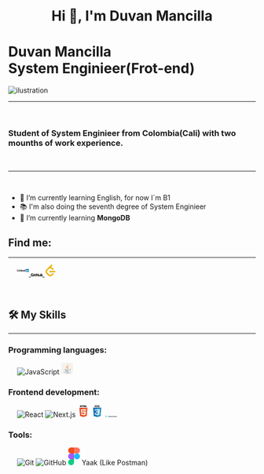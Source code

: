 <h1 align="center">Hi 👋, I'm Duvan Mancilla</h1>

<h1>Duvan Mancilla <br/> System Enginieer(Frot-end)</h1>

<img src="https://ouch-cdn2.icons8.com/OYSLF4N50PfUffGwiMaXU5km008lZhqHCJ2WJ_UAjY4/rs:fit:368:445/czM6Ly9pY29uczgu/b3VjaC1wcm9kLmFz/c2V0cy9zdmcvNjYv/Y2NlOWI4MjgtNWNl/YS00NzU3LThhMGMt/OTk4YTM3OGZjZDBk/LnN2Zw.png" align="center" alt="ilustration">

-------------------
&emsp;
<h3 align="left">Student of System Enginieer from Colombia(Cali) with two mounths of work experience.</h3>
&emsp;

-------------------
&emsp;

- 🔭 I’m currently learning English, for now I´m B1   
- 📚 I'm also doing the seventh degree of System Enginieer
- 🌱 I’m currently learning **MongoDB**
&emsp;

## Find me:
-------------------

&emsp;
<a href="https://www.linkedin.com/in/duvan-mancilla/">
    <svg xmlns="http://www.w3.org/2000/svg" width="24" height="24" viewBox="0 0 128 128"><path fill="#1d1d1b" d="M.85 52.73h4.94v17.98h9.14v4.56H.85zM17.11 60h4.74v15.26h-4.74zm2.37-7.59a2.75 2.75 0 1 1-2.75 2.75a2.75 2.75 0 0 1 2.75-2.75m22.21.32h4.74V66.2l5.38-6.22h5.81l-6.22 7.07l6.09 8.22h-5.96l-5.04-7.55h-.06v7.55h-4.74zM24.48 60H29v2.09h.06a5 5 0 0 1 4.49-2.47c4.81 0 5.69 3.16 5.69 7.27v8.38h-4.7v-7.43c0-1.77 0-4-2.47-4s-2.85 1.93-2.85 3.92v7.55h-4.74z"/><path fill="#1d1d1b" d="M67.61 65.85a2.84 2.84 0 0 0-2.91-2.91a3.16 3.16 0 0 0-3.35 2.91zm4 6.77a8.35 8.35 0 0 1-6.48 3c-4.74 0-8.54-3.16-8.54-8.07s3.8-8.06 8.54-8.06c4.43 0 7.21 3.16 7.21 8.06v1.49h-11a3.54 3.54 0 0 0 3.57 3a4 4 0 0 0 3.38-1.87zm10.62-8.94A3.89 3.89 0 1 0 86 67.57a3.6 3.6 0 0 0-3.8-3.89m8.2 11.58H86v-2a6 6 0 0 1-4.71 2.4c-4.56 0-7.56-3.29-7.56-7.94c0-4.27 2.66-8.19 7-8.19a5.73 5.73 0 0 1 4.87 2h.06v-8.8h4.74z"/><path fill="#0076b2" d="M124.78 48H97.51a2.34 2.34 0 0 0-2.36 2.31v27.38A2.34 2.34 0 0 0 97.51 80h27.27a2.34 2.34 0 0 0 2.37-2.31V50.31a2.34 2.34 0 0 0-2.37-2.31"/><path fill="#fff" d="M99.89 60h4.75v15.27h-4.75zm2.37-7.59a2.75 2.75 0 1 1-2.75 2.75a2.75 2.75 0 0 1 2.75-2.75m5.35 7.59h4.55v2.09h.06a5 5 0 0 1 4.49-2.47c4.81 0 5.69 3.16 5.69 7.27v8.38h-4.74v-7.43c0-1.77 0-4-2.47-4s-2.85 1.93-2.85 3.92v7.55h-4.74z"/></svg>
</a>
<a href="https://github.com/DuvanLT">
    <svg xmlns="http://www.w3.org/2000/svg" width="24" height="6.515625" viewBox="0 0 512 139"><path fill="#11110F" d="M98.696 59.312h-43.06a2.015 2.015 0 0 0-2.013 2.014v21.053c0 1.111.902 2.015 2.012 2.015h16.799v26.157s-3.772 1.286-14.2 1.286c-12.303 0-29.49-4.496-29.49-42.288c0-37.8 17.897-42.773 34.698-42.773c14.543 0 20.809 2.56 24.795 3.794c1.253.384 2.412-.863 2.412-1.975l4.803-20.342c0-.52-.176-1.146-.769-1.571C93.064 5.527 83.187 0 58.233 0C29.488 0 0 12.23 0 71.023c0 58.795 33.76 67.556 62.21 67.556c23.555 0 37.844-10.066 37.844-10.066c.59-.325.653-1.148.653-1.526V61.326c0-1.11-.9-2.014-2.01-2.014m221.8-51.953c0-1.12-.888-2.024-1.999-2.024h-24.246a2.016 2.016 0 0 0-2.008 2.024l.006 46.856h-37.792V7.36c0-1.12-.892-2.024-2.001-2.024H228.21a2.014 2.014 0 0 0-2.003 2.024v126.872c0 1.12.9 2.03 2.003 2.03h24.245c1.109 0 2-.91 2-2.03V79.964h37.793l-.066 54.267c0 1.12.9 2.03 2.008 2.03h24.304c1.11 0 1.998-.91 2-2.03zM144.37 24.322c0-8.73-7-15.786-15.635-15.786c-8.627 0-15.632 7.055-15.632 15.786c0 8.72 7.005 15.795 15.632 15.795c8.635 0 15.635-7.075 15.635-15.795m-1.924 83.212V48.97a2.015 2.015 0 0 0-2.006-2.021h-24.169c-1.109 0-2.1 1.144-2.1 2.256v83.905c0 2.466 1.536 3.199 3.525 3.199h21.775c2.39 0 2.975-1.173 2.975-3.239zM413.162 46.95h-24.06c-1.104 0-2.002.909-2.002 2.028v62.21s-6.112 4.472-14.788 4.472s-10.977-3.937-10.977-12.431v-54.25c0-1.12-.897-2.03-2.001-2.03h-24.419c-1.102 0-2.005.91-2.005 2.03v58.358c0 25.23 14.063 31.403 33.408 31.403c15.87 0 28.665-8.767 28.665-8.767s.61 4.62.885 5.168c.276.547.994 1.098 1.77 1.098l15.535-.068c1.102 0 2.005-.911 2.005-2.025l-.008-85.168a2.02 2.02 0 0 0-2.008-2.028m55.435 68.758c-8.345-.254-14.006-4.041-14.006-4.041V71.488s5.585-3.423 12.436-4.035c8.664-.776 17.013 1.841 17.013 22.51c0 21.795-3.768 26.096-15.443 25.744m9.49-71.483c-13.665 0-22.96 6.097-22.96 6.097V7.359a2.01 2.01 0 0 0-2-2.024h-24.315a2.013 2.013 0 0 0-2.004 2.024v126.872c0 1.12.898 2.03 2.007 2.03h16.87c.76 0 1.335-.39 1.76-1.077c.419-.682 1.024-5.85 1.024-5.85s9.942 9.422 28.763 9.422c22.096 0 34.768-11.208 34.768-50.315s-20.238-44.217-33.913-44.217M212.229 46.73h-18.187l-.028-24.027c0-.909-.468-1.364-1.52-1.364H167.71c-.964 0-1.481.424-1.481 1.35v24.83s-12.42 2.998-13.26 3.24a2.01 2.01 0 0 0-1.452 1.934v15.603c0 1.122.896 2.027 2.005 2.027h12.707v37.536c0 27.88 19.556 30.619 32.753 30.619c6.03 0 13.243-1.937 14.434-2.376c.72-.265 1.138-1.01 1.138-1.82l.02-17.164c0-1.119-.945-2.025-2.01-2.025c-1.06 0-3.77.431-6.562.431c-8.933 0-11.96-4.154-11.96-9.53l-.001-35.67h18.188a2.014 2.014 0 0 0 2.006-2.028V48.753c0-1.12-.897-2.022-2.006-2.022"/></svg>
</a>
<a href="https://leetcode.com/u/DuvanLT/">
   <svg xmlns="http://www.w3.org/2000/svg" width="24" height="24" viewBox="0 0 32 32"><path fill="#eab308" d="m21.469 23.907l-3.595 3.473c-.624.625-1.484.885-2.432.885s-1.807-.26-2.432-.885l-5.776-5.812c-.62-.625-.937-1.537-.937-2.485c0-.952.317-1.812.937-2.432l5.76-5.844c.62-.619 1.5-.859 2.448-.859s1.808.26 2.432.885l3.595 3.473c.687.688 1.823.663 2.536-.052c.708-.713.735-1.848.047-2.536l-3.473-3.511a6.8 6.8 0 0 0-3.261-1.787l3.287-3.333c.688-.687.667-1.823-.047-2.536s-1.849-.735-2.536-.052L4.553 13.968c-1.307 1.312-1.989 3.113-1.989 5.113c0 1.996.683 3.86 1.989 5.168l5.797 5.812c1.307 1.307 3.115 1.937 5.115 1.937c1.995 0 3.801-.683 5.109-1.989l3.479-3.521c.688-.683.661-1.817-.052-2.531s-1.849-.74-2.531-.052zm6.28-6.558H14.218c-.932 0-1.692.801-1.692 1.791c0 .991.76 1.797 1.692 1.797h13.531c.933 0 1.693-.807 1.693-1.797s-.76-1.791-1.693-1.791"/></svg>
</a>

&emsp;

## 🛠️ My Skills
-------------------
### Programming languages:
&emsp;
![JavaScript](https://img.shields.io/badge/-JavaScript-000?&logo=JavaScript)
<svg xmlns="http://www.w3.org/2000/svg" width="24" height="24" viewBox="0 0 256 256"><g fill="none"><rect width="256" height="256" fill="#F4F2ED" rx="60"/><path fill="#4E7896" d="M101.634 182.619s-7.68 4.674 5.345 6.011c15.728 2.004 24.044 1.669 41.407-1.668c0 0 4.674 3.009 11.02 5.344c-39.075 16.696-88.497-1.002-57.772-9.687m-5.009-21.705s-8.35 6.346 4.674 7.679c17.028 1.669 30.391 2.004 53.433-2.667c0 0 3.009 3.341 8.015 5.01c-47.083 14.025-99.85 1.333-66.122-10.019zm92.17 38.07s5.676 4.674-6.346 8.35c-22.376 6.678-93.839 8.685-113.876 0c-7.009-3.009 6.347-7.352 10.686-8.015c4.342-1.002 6.678-1.002 6.678-1.002c-7.68-5.344-51.095 11.02-22.041 15.729c79.813 13.027 145.603-5.676 124.896-15.028zm-83.488-60.781s-36.402 8.685-13.028 11.687c10.019 1.333 29.721 1.002 48.089-.335c15.028-1.334 30.09-4.007 30.09-4.007s-5.345 2.338-9.017 4.674c-37.099 9.693-108.23 5.351-87.858-4.668c17.37-8.35 31.724-7.351 31.724-7.351m65.116 36.401c37.407-19.37 20.037-38.07 8.015-35.731c-3.009.667-4.342 1.334-4.342 1.334s1.001-2.004 3.34-2.667c23.709-8.35 42.413 25.046-7.679 38.07c0 0 .335-.335.666-1.002zm-61.444 52.76c36.067 2.339 91.168-1.334 92.505-18.369c0 0-2.667 6.678-29.72 11.688c-30.722 5.676-68.796 5.009-91.168 1.333c0 0 4.674 4.007 28.386 5.344z"/><path fill="#F58219" d="M147.685 28s20.704 21.039-19.702 52.76c-32.394 25.712-7.351 40.408 0 57.101c-19.035-17.028-32.722-32.059-23.377-46.085C118.331 71.083 156.062 61.064 147.685 28M137 123.842c9.683 11.02-2.667 21.039-2.667 21.039s24.711-12.686 13.359-28.387c-10.354-15.028-18.368-22.376 25.046-47.425c0 0-68.461 17.028-35.731 54.766z"/></g></svg>

### Frontend development:
&emsp;
![React](https://img.shields.io/badge/-React-000?&logo=React)
![Next.js](https://img.shields.io/badge/-Next.js-000?&logo=Next.js)
<svg xmlns="http://www.w3.org/2000/svg" width="24" height="24" viewBox="0 0 128 128"><path fill="#E44D26" d="m27.854 116.354l-8.043-90.211h88.378l-8.051 90.197l-36.192 10.033z"/><path fill="#F16529" d="m64 118.704l29.244-8.108l6.881-77.076H64z"/><path fill="#EBEBEB" d="M64 66.978H49.359l-1.01-11.331H64V44.583H36.257l.264 2.969l2.72 30.489H64zm0 28.733l-.049.013l-12.321-3.328l-.788-8.823H39.735l1.55 17.372l22.664 6.292l.051-.015z"/><path d="M28.034 1.627h5.622v5.556H38.8V1.627h5.623v16.822H38.8v-5.633h-5.143v5.633h-5.623zm23.782 5.579h-4.95V1.627h15.525v5.579h-4.952v11.243h-5.623zm13.039-5.579h5.862l3.607 5.911l3.603-5.911h5.865v16.822h-5.601v-8.338l-3.867 5.981h-.098l-3.87-5.981v8.338h-5.502V1.627zm21.736 0h5.624v11.262h7.907v5.561H86.591z"/><path fill="#fff" d="M63.962 66.978v11.063h13.624L76.302 92.39l-12.34 3.331v11.51l22.682-6.286l.166-1.87l2.6-29.127l.27-2.97h-2.982zm0-22.395v11.064h26.725l.221-2.487l.505-5.608l.265-2.969z"/></svg>
<svg xmlns="http://www.w3.org/2000/svg" width="24" height="24" viewBox="0 0 128 128"><path fill="#131313" d="M89.234 5.856H81.85l7.679 8.333v3.967H73.713v-4.645h7.678l-7.678-8.333V1.207h15.521zm-18.657 0h-7.384l7.679 8.333v3.967H55.055v-4.645h7.679l-7.679-8.333V1.207h15.522zm-18.474.19h-7.968v7.271h7.968v4.839H38.471V1.207h13.632z"/><path fill="#1572B6" d="m27.613 116.706l-8.097-90.813h88.967l-8.104 90.798l-36.434 10.102z"/><path fill="#33A9DC" d="m64.001 119.072l29.439-8.162l6.926-77.591H64.001z"/><path fill="#fff" d="M64 66.22h14.738l1.019-11.405H64V43.677h27.929l-.267 2.988l-2.737 30.692H64z"/><path fill="#EBEBEB" d="m64.067 95.146l-.049.014l-12.404-3.35l-.794-8.883H39.641l1.561 17.488l22.814 6.333l.052-.015V95.146z"/><path fill="#fff" d="M77.792 76.886L76.45 91.802l-12.422 3.353v11.588l22.833-6.328l.168-1.882l1.938-21.647z"/><path fill="#EBEBEB" d="M64.039 43.677v11.137H37.136l-.224-2.503l-.507-5.646l-.267-2.988zM64 66.221v11.138H51.753l-.223-2.503l-.508-5.647l-.267-2.988z"/></svg>
<svg xmlns="http://www.w3.org/2000/svg" width="24" height="3" viewBox="0 0 512 64"><defs><linearGradient id="IconifyId1913a74213c3f4f3c0" x1="-2.778%" x2="100%" y1="32%" y2="67.556%"><stop offset="0%" stop-color="#2298BD"/><stop offset="100%" stop-color="#0ED7B5"/></linearGradient></defs><path fill="url(#IconifyId1913a74213c3f4f3c0)" d="M52.867 0Q31.72 0 26.433 21.147q7.93-10.575 18.504-7.93c4.021 1.005 6.896 3.923 10.078 7.153c5.183 5.26 11.182 11.35 24.285 11.35q21.147 0 26.433-21.147q-7.93 10.575-18.503 7.93c-4.022-1.005-6.896-3.923-10.078-7.153C71.968 6.09 65.97 0 52.867 0M26.433 31.72Q5.287 31.72 0 52.867q7.93-10.575 18.503-7.93c4.022 1.005 6.897 3.923 10.078 7.152c5.184 5.262 11.183 11.35 24.286 11.35q21.146 0 26.433-21.146q-7.93 10.575-18.503 7.93C56.775 49.218 53.9 46.3 50.718 43.07c-5.183-5.26-11.182-11.35-24.285-11.35"/><path fill="#2D3748" d="M158.592 26.73h-9.226v17.858c0 4.762 3.125 4.688 9.226 4.39v7.217c-12.351 1.488-17.262-1.934-17.262-11.607V26.731h-6.845v-7.738h6.845V8.999l8.036-2.38v12.374h9.226zm35.17-7.737h8.036v37.202h-8.036v-5.357c-2.827 3.944-7.217 6.325-13.02 6.325c-10.12 0-18.528-8.557-18.528-19.569c0-11.086 8.408-19.568 18.527-19.568c5.804 0 10.194 2.38 13.021 6.25zm-11.756 30.506c6.696 0 11.756-4.985 11.756-11.905s-5.06-11.905-11.756-11.905s-11.756 4.985-11.756 11.905s5.06 11.905 11.756 11.905m33.185-36.087c-2.828 0-5.134-2.38-5.134-5.133a5.144 5.144 0 0 1 5.134-5.134a5.144 5.144 0 0 1 5.134 5.134c0 2.753-2.307 5.133-5.134 5.133m-4.018 42.783V18.993h8.035v37.202zm17.336 0V1.88h8.036v54.315zm60.194-37.202h8.482l-11.682 37.202h-7.887l-7.738-25.074l-7.812 25.074h-7.887l-11.682-37.202h8.482l7.218 25.67l7.812-25.67h7.664l7.738 25.67zm18.452-5.58c-2.827 0-5.134-2.381-5.134-5.134a5.144 5.144 0 0 1 5.134-5.134a5.144 5.144 0 0 1 5.134 5.134c0 2.753-2.307 5.133-5.134 5.133m-4.018 42.782V18.993h8.036v37.202zm36.905-38.17c8.333 0 14.286 5.655 14.286 15.328v22.842h-8.036V34.171c0-5.654-3.274-8.63-8.333-8.63c-5.283 0-9.45 3.124-9.45 10.714v19.94h-8.036V18.993h8.036v4.762c2.456-3.87 6.473-5.73 11.533-5.73m52.381-13.913h8.036v52.083h-8.036v-5.357c-2.827 3.944-7.217 6.325-13.02 6.325c-10.12 0-18.528-8.557-18.528-19.569c0-11.086 8.408-19.568 18.527-19.568c5.804 0 10.194 2.38 13.021 6.25zm-11.756 45.387c6.696 0 11.756-4.985 11.756-11.905s-5.06-11.905-11.756-11.905s-11.756 4.985-11.756 11.905s5.06 11.905 11.756 11.905m46.726 7.664c-11.235 0-19.643-8.557-19.643-19.569c0-11.086 8.408-19.568 19.643-19.568c7.292 0 13.616 3.794 16.593 9.598l-6.92 4.018c-1.637-3.497-5.283-5.73-9.747-5.73c-6.548 0-11.533 4.986-11.533 11.682s4.985 11.682 11.533 11.682c4.464 0 8.11-2.307 9.896-5.73l6.92 3.944c-3.126 5.878-9.45 9.673-16.742 9.673m29.985-27.902c0 6.77 20.015 2.678 20.015 16.443c0 7.44-6.473 11.459-14.509 11.459c-7.44 0-12.797-3.349-15.178-8.706l6.92-4.018c1.19 3.349 4.166 5.357 8.258 5.357c3.572 0 6.325-1.19 6.325-4.166c0-6.622-20.015-2.902-20.015-16.22c0-6.995 6.027-11.384 13.616-11.384c6.101 0 11.16 2.827 13.765 7.738l-6.77 3.794c-1.34-2.901-3.944-4.24-6.995-4.24c-2.902 0-5.432 1.264-5.432 3.943m34.301 0c0 6.77 20.015 2.678 20.015 16.443c0 7.44-6.473 11.459-14.509 11.459c-7.44 0-12.798-3.349-15.179-8.706l6.92-4.018c1.19 3.349 4.167 5.357 8.259 5.357c3.571 0 6.324-1.19 6.324-4.166c0-6.622-20.014-2.902-20.014-16.22c0-6.995 6.026-11.384 13.616-11.384c6.1 0 11.16 2.827 13.765 7.738l-6.771 3.794c-1.34-2.901-3.944-4.24-6.994-4.24c-2.902 0-5.432 1.264-5.432 3.943"/></svg>
### Tools:
&emsp;
![Git](https://img.shields.io/badge/-Git-000?&logo=Git)
![GitHub](https://img.shields.io/badge/-GitHub-000?&logo=GitHub)
<svg xmlns="http://www.w3.org/2000/svg" width="24" height="36" viewBox="0 0 256 384"><path fill="#0ACF83" d="M64 384c35.328 0 64-28.672 64-64v-64H64c-35.328 0-64 28.672-64 64s28.672 64 64 64"/><path fill="#A259FF" d="M0 192c0-35.328 28.672-64 64-64h64v128H64c-35.328 0-64-28.672-64-64"/><path fill="#F24E1E" d="M0 64C0 28.672 28.672 0 64 0h64v128H64C28.672 128 0 99.328 0 64"/><path fill="#FF7262" d="M128 0h64c35.328 0 64 28.672 64 64s-28.672 64-64 64h-64z"/><path fill="#1ABCFE" d="M256 192c0 35.328-28.672 64-64 64s-64-28.672-64-64s28.672-64 64-64s64 28.672 64 64"/></svg>
Yaak (Like Postman)

&emsp;
